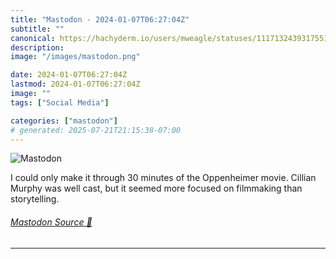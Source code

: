 ```yaml
---
title: "Mastodon - 2024-01-07T06:27:04Z"
subtitle: ""
canonical: https://hachyderm.io/users/mweagle/statuses/111713243931755106
description:
image: "/images/mastodon.png"

date: 2024-01-07T06:27:04Z
lastmod: 2024-01-07T06:27:04Z
image: ""
tags: ["Social Media"]

categories: ["mastodon"]
# generated: 2025-07-21T21:15:38-07:00
---
```

![Mastodon](/images/mastodon.png)

<p>I could only make it through 30 minutes of the Oppenheimer movie. Cillian Murphy was well cast, but it seemed more focused on filmmaking than storytelling.</p>


###### [Mastodon Source 🐘](https://hachyderm.io/@mweagle/111713243931755106)

___
